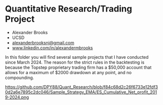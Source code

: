 # Quantitative Research/Trading Project

- Alexander Brooks
- UCSD
- alexanderbrooksnj@gmail.com
- www.linkedin.com/in/alexandermbrooks

In this folder you will find several sample projects that I have conducted since March 2024. 
The reason for the strict rules in the backtesting is because the Topstep proprietary trading firm has a $50,000 account that allows for a maximum of $2000 drawdown at any point, and no compounding.

https://github.com/DPY88/Quant_Research/blob/f84c68d2c26f6733e12fdf30d2a6e7895c2dc046/Sample_Strategy_EMA/ES_Cumulative_Net_profit_2019-2024.png
